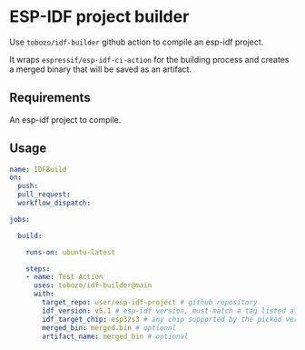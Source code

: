 
# ESP-IDF project builder

Use `tobozo/idf-builder` github action to compile an esp-idf project.

It wraps `espressif/esp-idf-ci-action` for the building process and creates a merged binary that will be saved as an artifact.

## Requirements

An esp-idf project to compile.


## Usage

```yml
name: IDFBuild
on:
  push:
  pull_request:
  workflow_dispatch:

jobs:

  build:

    runs-on: ubuntu-latest

    steps:
    - name: Test Action
      uses: tobozo/idf-builder@main
      with:
        target_repo: user/esp-idf-project # github repository
        idf_version: v5.1 # esp-idf version, must match a tag listed at https://hub.docker.com/r/espressif/idf/tags
        idf_target_chip: esp32s3 # any chip supported by the picked version of esp-idf
        merged_bin: merged.bin # optional
        artifact_name: merged_bin # optional
```
